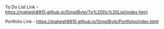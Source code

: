 To Do List Link - https://mahesh8815.github.io/SimplByte/To%20Do%20List/index.html



Portfolio Link - https://mahesh8815.github.io/SimplByte/Portfolio/index.html
